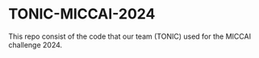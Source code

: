 # TONIC-MICCAI-2024

This repo consist of the code that our team (TONIC) used for the MICCAI challenge 2024.
